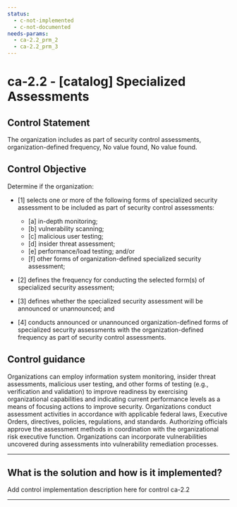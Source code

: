 ```yaml
---
status:
  - c-not-implemented
  - c-not-documented
needs-params:
  - ca-2.2_prm_2
  - ca-2.2_prm_3
---
```


# ca-2.2 - \[catalog\] Specialized Assessments

## Control Statement

The organization includes as part of security control assessments, organization-defined frequency, No value found, No value found.

## Control Objective

Determine if the organization:

- \[1\] selects one or more of the following forms of specialized security assessment to be included as part of security control assessments:

  - \[a\] in-depth monitoring;
  - \[b\] vulnerability scanning;
  - \[c\] malicious user testing;
  - \[d\] insider threat assessment;
  - \[e\] performance/load testing; and/or
  - \[f\] other forms of organization-defined specialized security assessment;

- \[2\] defines the frequency for conducting the selected form(s) of specialized security assessment;

- \[3\] defines whether the specialized security assessment will be announced or unannounced; and

- \[4\] conducts announced or unannounced organization-defined forms of specialized security assessments with the organization-defined frequency as part of security control assessments.

## Control guidance

Organizations can employ information system monitoring, insider threat assessments, malicious user testing, and other forms of testing (e.g., verification and validation) to improve readiness by exercising organizational capabilities and indicating current performance levels as a means of focusing actions to improve security. Organizations conduct assessment activities in accordance with applicable federal laws, Executive Orders, directives, policies, regulations, and standards. Authorizing officials approve the assessment methods in coordination with the organizational risk executive function. Organizations can incorporate vulnerabilities uncovered during assessments into vulnerability remediation processes.

______________________________________________________________________

## What is the solution and how is it implemented?

Add control implementation description here for control ca-2.2

______________________________________________________________________
